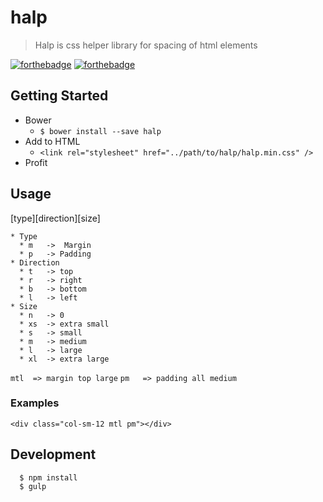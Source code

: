 # halp
>Halp is css helper library for spacing of html elements

[![forthebadge](http://forthebadge.com/images/badges/uses-css.svg)](http://forthebadge.com)
[![forthebadge](http://forthebadge.com/images/badges/built-with-love.svg)](http://forthebadge.com)


## Getting Started
* Bower
  * `$ bower install --save halp`
* Add to HTML
  * `<link rel="stylesheet" href="../path/to/halp/halp.min.css" />`
* Profit

## Usage

[type][direction][size]

```
* Type
  * m   ->  Margin
  * p   -> Padding
* Direction
  * t   -> top
  * r   -> right
  * b   -> bottom
  * l   -> left
* Size 
  * n   -> 0
  * xs  -> extra small
  * s   -> small
  * m   -> medium
  * l   -> large
  * xl  -> extra large
```

`mtl  => margin top large`
`pm   => padding all medium`


### Examples

`<div class="col-sm-12 mtl pm"></div>`

## Development
```
  $ npm install
  $ gulp
```


